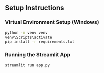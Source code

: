 ## Setup Instructions

### Virtual Environment Setup (Windows)
```bash
python -m venv venv
venv\Scripts\activate
pip install -r requirements.txt
```

### Running the Streamlit App
```bash
streamlit run app.py
```
